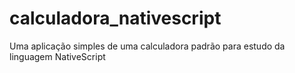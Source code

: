 # calculadora_nativescript
Uma aplicação simples de uma calculadora padrão para estudo da linguagem NativeScript
